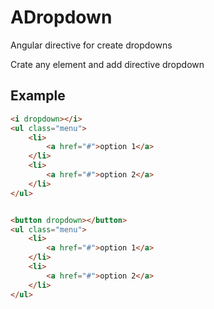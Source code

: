 ADropdown
=========

Angular directive for create dropdowns

Crate any element and add directive dropdown

Example
---
```html
<i dropdown></i>
<ul class="menu">
    <li>
        <a href="#">option 1</a>
    </li>
    <li>
        <a href="#">option 2</a>
    </li>
</ul>


<button dropdown></button>
<ul class="menu">
    <li>
        <a href="#">option 1</a>
    </li>
    <li>
        <a href="#">option 2</a>
    </li>
</ul>
```